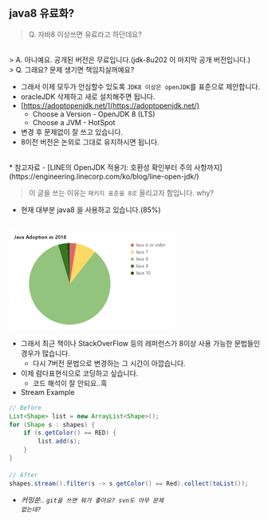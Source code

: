 ## java8 유료화?
> Q. 자바8 이상쓰면 유료라고 하던데요? 
<br/>
  > A. 아니예요. 공개된 버전은 무료입니다.(jdk-8u202 이 마지막 공개 버전입니다.)
<br/>
> Q. 그래요? 문제 생기면 책임지실꺼예요?
<br/>

* 그래서 이제 모두가 안심할수 있도록 `JDK8 이상은 openJDK`를 표준으로 제안합니다.
* oracleJDK 삭제하고 새로 설치해주면 됩니다.
* [https://adoptopenjdk.net/](https://adoptopenjdk.net/)
  - Choose a Version - OpenJDK 8 (LTS)
  - Choose a JVM - HotSpot
* 변경 후 문제없이 잘 쓰고 있습니다.
* 8이전 버전은 논외로 그대로 유지하시면 됩니다.
<br/>
* 참고자료 - [LINE의 OpenJDK 적용기: 호환성 확인부터 주의 사항까지](https://engineering.linecorp.com/ko/blog/line-open-jdk/)

<br/>

> 이 글을 쓰는 이유는 <code>패키지 표준을 8로</code> 올리고자 함입니다. why?
* 현재 대부분 java8 을 사용하고 있습니다.(85%)
<br/>

<img src="./java_share.png" height="200" alt="java share">

* 그래서 최근 책이나 StackOverFlow 등의 레퍼런스가 8이상 사용 가능한 문법들인 경우가 많습니다.
  - 다시 7버전 문법으로 변경하는 그 시간이 아깝습니다.
* 이제 람다표현식으로 코딩하고 싶습니다.
  - 코드 해석이 잘 안되요..흑
* Stream Example

```java
// Before 
List<Shape> list = new ArrayList<Shape>();
for (Shape s : shapes) {
	if (s.getColor() == RED) {
		list.add(s);
	}
}

// After
shapes.stream().filter(s -> s.getColor() == Red).collect(toList());
```

* <i>커밍쑨.. <code>git을 쓰면 뭐가 좋아요? svn도 아무 문제 없는데?</code></i>
